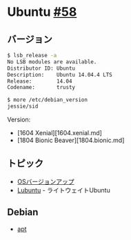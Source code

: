 # Ubuntu [#58](https://github.com/hdknr/scriptogr.am/issues/58)

## バージョン

~~~bash
$ lsb_release -a
No LSB modules are available.
Distributor ID: Ubuntu
Description:    Ubuntu 14.04.4 LTS
Release:        14.04
Codename:       trusty
~~~

~~~bash
$ more /etc/debian_version
jessie/sid
~~~

Version:

- [1604 Xenial][1604.xenial.md]
- [1804 Bionic Beaver][1804.bionic.md]

## トピック

- [OSバージョンアップ](upgrade.md)
- [Lubuntu](lubuntu.md) - ライトウェイトUbuntu

## Debian

- [apt](debian.apt.md)
